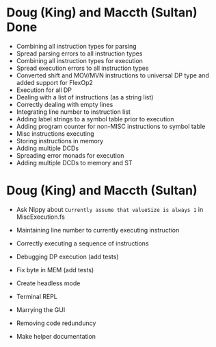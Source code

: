 # Doug (King) and Maccth (Sultan) Done
- Combining all instruction types for parsing
- Spread parsing errors to all instruction types
- Combining all instruction types for execution
- Spread execution errors to all instruction types
- Converted shift and MOV/MVN instructions to universal DP type and added support for FlexOp2
- Execution for all DP
- Dealing with a list of instructions (as a string list)
- Correctly dealing with empty lines
- Integrating line number to instruction list
- Adding label strings to a symbol table prior to execution
- Adding program counter for non-MISC instructions to symbol table
- Misc instructions executing
- Storing instructions in memory
- Adding multiple DCDs
- Spreading error monads for execution
- Adding multiple DCDs to memory and ST


# Doug (King) and Maccth (Sultan)
- Ask Nippy about `Currently assume that valueSize is always 1` in MiscExecution.fs

- Maintaining line number to currently executing instruction
- Correctly executing a sequence of instructions
- Debugging DP execution (add tests)
- Fix byte in MEM (add tests)
- Create headless mode
- Terminal REPL
- Marrying the GUI
- Removing code redunduncy
- Make helper documentation